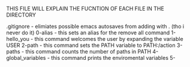 THIS FILE WILL EXPLAIN THE FUCNTION OF EACH FILE IN THE DIRECTORY

.gitignore - elimiates possible emacs autosaves from adding with . (tho i never do it)
0-alias - this sets an alias for the remove all command
1-hello_you - this command welcomes the user by expanding the variable USER
2-path - this command sets the PATH variable to PATH:/action
3-paths - this command counts the number of paths in PATH
4-global_variables - this command prints the enviromental variables
5- 
